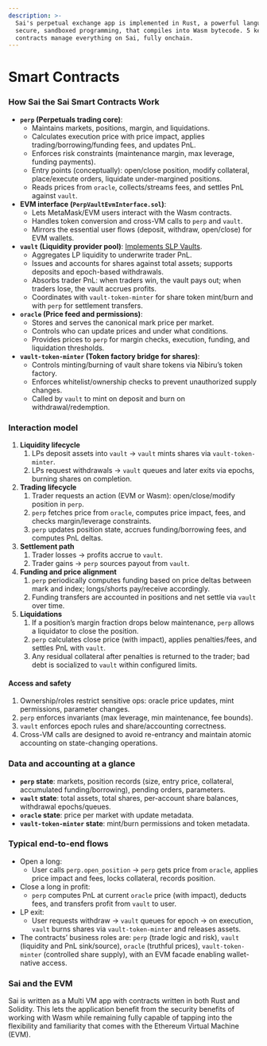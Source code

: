 ```yaml
---
description: >-
  Sai's perpetual exchange app is implemented in Rust, a powerful language for
  secure, sandboxed programming, that compiles into Wasm bytecode. 5 key
  contracts manage everything on Sai, fully onchain.
---
```


# Smart Contracts

### How Sai the Sai Smart Contracts Work

* **`perp` (Perpetuals trading core)**:
  * Maintains markets, positions, margin, and liquidations.
  * Calculates execution price with price impact, applies trading/borrowing/funding fees, and updates PnL.
  * Enforces risk constraints (maintenance margin, max leverage, funding payments).
  * Entry points (conceptually): open/close position, modify collateral, place/execute orders, liquidate under-margined positions.
  * Reads prices from `oracle`, collects/streams fees, and settles PnL against `vault`.
* **EVM interface (`PerpVaultEvmInterface.sol`)**:
  * Lets MetaMask/EVM users interact with the Wasm contracts.
  * Handles token conversion and cross-VM calls to `perp` and `vault`.
  * Mirrors the essential user flows (deposit, withdraw, open/close) for EVM wallets.
* **`vault` (Liquidity provider pool)**: [Implements SLP Vaults](../../learn/slp.md).
  * Aggregates LP liquidity to underwrite trader PnL.
  * Issues and accounts for shares against total assets; supports deposits and epoch-based withdrawals.
  * Absorbs trader PnL: when traders win, the vault pays out; when traders lose, the vault accrues profits.
  * Coordinates with `vault-token-minter` for share token mint/burn and with `perp` for settlement transfers.
* **`oracle` (Price feed and permissions)**:
  * Stores and serves the canonical mark price per market.
  * Controls who can update prices and under what conditions.
  * Provides prices to `perp` for margin checks, execution, funding, and liquidation thresholds.
* **`vault-token-minter` (Token factory bridge for shares)**:
  * Controls minting/burning of vault share tokens via Nibiru’s token factory.
  * Enforces whitelist/ownership checks to prevent unauthorized supply changes.
  * Called by `vault` to mint on deposit and burn on withdrawal/redemption.

### Interaction model

1. **Liquidity lifecycle**
   1. LPs deposit assets into `vault` → `vault` mints shares via `vault-token-minter`.
   2. LPs request withdrawals → `vault` queues and later exits via epochs, burning shares on completion.
2. **Trading lifecycle**
   1. Trader requests an action (EVM or Wasm): open/close/modify position in `perp`.
   2. `perp` fetches price from `oracle`, computes price impact, fees, and checks margin/leverage constraints.
   3. `perp` updates position state, accrues funding/borrowing fees, and computes PnL deltas.
3. **Settlement path**
   1. Trader losses → profits accrue to `vault`.
   2. Trader gains → `perp` sources payout from `vault`.
4. **Funding and price alignment**
   1. `perp` periodically computes funding based on price deltas between mark and index; longs/shorts pay/receive accordingly.
   2. Funding transfers are accounted in positions and net settle via `vault` over time.
5. **Liquidations**
   1. If a position’s margin fraction drops below maintenance, `perp` allows a liquidator to close the position.
   2. `perp` calculates close price (with impact), applies penalties/fees, and settles PnL with `vault`.
   3. Any residual collateral after penalties is returned to the trader; bad debt is socialized to `vault` within configured limits.

#### **Access and safety**

1. Ownership/roles restrict sensitive ops: oracle price updates, mint permissions, parameter changes.
2. `perp` enforces invariants (max leverage, min maintenance, fee bounds).
3. `vault` enforces epoch rules and share/accounting correctness.
4. Cross-VM calls are designed to avoid re-entrancy and maintain atomic accounting on state-changing operations.

### Data and accounting at a glance

* **`perp` state**: markets, position records (size, entry price, collateral, accumulated funding/borrowing), pending orders, parameters.
* **`vault` state**: total assets, total shares, per-account share balances, withdrawal epochs/queues.
* **`oracle` state**: price per market with update metadata.
* **`vault-token-minter` state**: mint/burn permissions and token metadata.

### Typical end-to-end flows

* Open a long:
  * User calls `perp.open_position` → `perp` gets price from `oracle`, applies price impact and fees, locks collateral, records position.
* Close a long in profit:
  * `perp` computes PnL at current `oracle` price (with impact), deducts fees, and transfers profit from `vault` to user.
* LP exit:
  * User requests withdraw → `vault` queues for epoch → on execution, `vault` burns shares via `vault-token-minter` and releases assets.
* The contracts’ business roles are: `perp` (trade logic and risk), `vault` (liquidity and PnL sink/source), `oracle` (truthful prices), `vault-token-minter` (controlled share supply), with an EVM facade enabling wallet-native access.

### Sai and the EVM

Sai is written as a Multi VM app with contracts written in both Rust and Solidity. This lets the application benefit from the security benefits of working with Wasm while remaining fully capable of tapping into the flexibility and familiarity that comes with the Ethereum Virtual Machine (EVM).&#x20;
